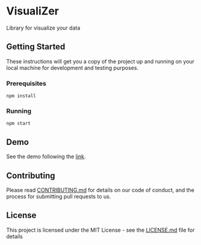 # VisualiZer

Library for visualize your data

## Getting Started

These instructions will get you a copy of the project up and running on your local machine for development and testing purposes.

### Prerequisites

`npm install`

### Running

`npm start`

## Demo

See the demo following the [link](https://berezhnyk.github.io/VisualiZer/).

## Contributing

Please read [CONTRIBUTING.md](CONTRIBUTING.md) for details on our code of conduct, and the process for submitting pull requests to us.

## License

This project is licensed under the MIT License - see the [LICENSE.md](LICENSE.md) file for details